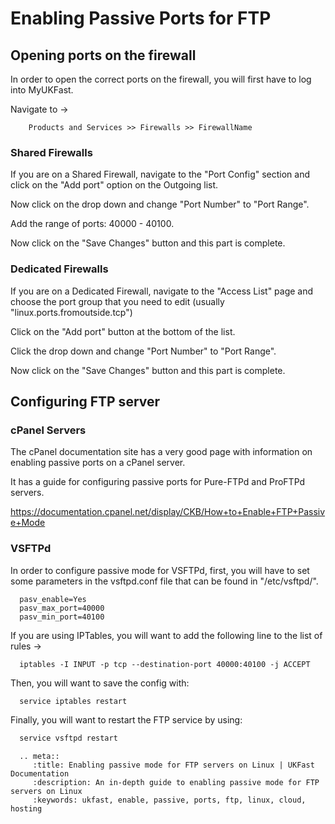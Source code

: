# Enabling Passive Ports for FTP

## Opening ports on the firewall

In order to open the correct ports on the firewall, you will first have to log into MyUKFast.

Navigate to ->

```
    Products and Services >> Firewalls >> FirewallName
```
	
### Shared Firewalls

If you are on a Shared Firewall, navigate to the "Port Config" section and click on the "Add port" option on the Outgoing list.

Now click on the drop down and change "Port Number" to "Port Range".

Add the range of ports: 40000 - 40100.

Now click on the "Save Changes" button and this part is complete.

### Dedicated Firewalls

If you are on a Dedicated Firewall, navigate to the "Access List" page and choose the port group that you need to edit (usually "linux.ports.fromoutside.tcp")

Click on the "Add port" button at the bottom of the list.

Click the drop down and change "Port Number" to "Port Range".

Now click on the "Save Changes" button and this part is complete.


## Configuring FTP server

### cPanel Servers

The cPanel documentation site has a very good page with information on enabling passive ports on a cPanel server.

It has a guide for configuring passive ports for Pure-FTPd and ProFTPd servers.

https://documentation.cpanel.net/display/CKB/How+to+Enable+FTP+Passive+Mode


### VSFTPd

In order to configure passive mode for VSFTPd, first, you will have to set some parameters in the vsftpd.conf file that can be found in "/etc/vsftpd/".

```
  pasv_enable=Yes
  pasv_max_port=40000
  pasv_min_port=40100
```

If you are using IPTables, you will want to add the following line to the list of rules ->

```iptablesrule
  iptables -I INPUT -p tcp --destination-port 40000:40100 -j ACCEPT
```

Then, you will want to save the config with:

```bash
  service iptables restart
```

Finally, you will want to restart the FTP service by using:

```bash
  service vsftpd restart
```
 
```eval_rst
  .. meta::
     :title: Enabling passive mode for FTP servers on Linux | UKFast Documentation
     :description: An in-depth guide to enabling passive mode for FTP servers on Linux
     :keywords: ukfast, enable, passive, ports, ftp, linux, cloud, hosting

